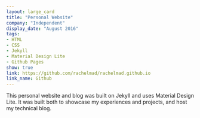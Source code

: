 ```yaml
---
layout: large_card
title: "Personal Website"
company: "Independent"
display_date: "August 2016"
tags: 
- HTML
- CSS
- Jekyll
- Material Design Lite
- Github Pages
show: true
link: https://github.com/rachelmad/rachelmad.github.io
link_name: Github
---
```


This personal website and blog was built on Jekyll and uses Material Design Lite. 
It was built both to showcase my experiences and projects, and host my technical blog.